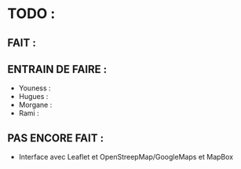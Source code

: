 # TODO : 

## FAIT :

## ENTRAIN DE FAIRE : 
- Youness :
- Hugues :
- Morgane :
- Rami :
  
## PAS ENCORE FAIT : 
- Interface avec Leaflet et OpenStreepMap/GoogleMaps et MapBox
